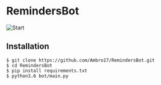 # RemindersBot
![Start](https://i.imgur.com/3Lrwtvt.png)

## Installation
```
$ git clone https://github.com/Ambro17/RemindersBot.git
$ cd RemindersBot 
$ pip install requirements.txt
$ python3.6 bot/main.py
```

